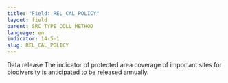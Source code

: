 ```yaml
---
title: "Field: REL_CAL_POLICY"
layout: field
parent: SRC_TYPE_COLL_METHOD
language: en
indicator: 14-5-1
slug: REL_CAL_POLICY
---
```

Data release
The indicator of protected area coverage of important sites for biodiversity is anticipated to be released annually.